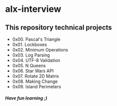 # alx-interview
## This repository technical projects
* 0x00. Pascal's Triangle
* 0x01. Lockboxes
* 0x02. Minimum Operations
* 0x03. Log Parsing
* 0x04. UTF-8 Validation
* 0x05. N Queens
* 0x06. Star Wars API
* 0x07. Rotate 2D Matrix
* 0x08. Making Change
* 0x09. Island Perimeters
##### Have fun learning ;)
